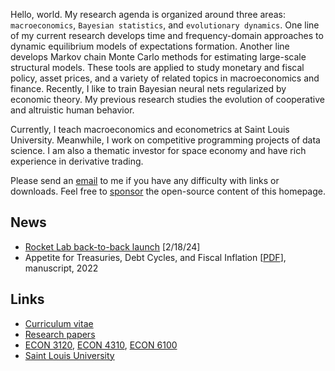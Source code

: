 Hello, world. My research agenda is organized around three areas: `macroeconomics`, `Bayesian statistics`, and `evolutionary dynamics`. One line of my current research develops time and frequency-domain approaches to dynamic equilibrium models of expectations formation. Another line develops Markov chain Monte Carlo methods for estimating large-scale structural models. These tools are applied to study monetary and fiscal policy, asset prices, and a variety of related topics in macroeconomics and finance. Recently, I like to train Bayesian neural nets regularized by economic theory. My previous research studies the evolution of cooperative and altruistic human behavior.

Currently, I teach macroeconomics and econometrics at Saint Louis University. Meanwhile, I work on competitive programming projects of data science. I am also a thematic investor for space economy and have rich experience in derivative trading.

Please send an [email](mailto:tanf@slu.edu) to me if you have any difficulty with links or downloads. Feel free to [sponsor](/sponsor.jpg) the open-source content of this homepage.

## News

* [Rocket Lab back-to-back launch](https://twitter.com/RocketLab/status/1759415414738853981) [2/18/24]
* Appetite for Treasuries, Debt Cycles, and Fiscal Inflation [[PDF](https://github.com/econdojo/papers/blob/main/pdf/BinUtil.pdf)], manuscript, 2022

## Links

* [Curriculum vitae](https://github.com/econdojo/econdojo/blob/main/Vitae.pdf)
* [Research papers](https://github.com/econdojo/papers)
* [ECON 3120](https://github.com/econdojo/inter-macro), [ECON 4310](https://github.com/econdojo/open-econ), [ECON 6100](https://github.com/econdojo/py-bayes)
* [Saint Louis University](https://twitter.com/SLU_Official)
